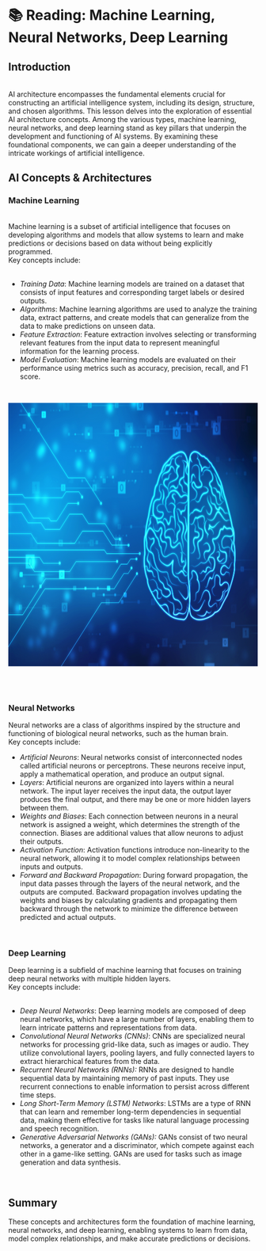 # 📚 Reading:  Machine Learning, Neural Networks, Deep Learning

<div>
    <h2><span>Introduction</span></h2>
    <br>
    <div><span>AI architecture encompasses the fundamental elements crucial for constructing an artificial intelligence system, including its design, structure, and chosen algorithms. This lesson delves into the exploration of essential AI architecture concepts. Among the various types, machine learning, neural networks, and deep learning stand as key pillars that underpin the development and functioning of AI systems. By examining these foundational components, we can gain a deeper understanding of the intricate workings of artificial intelligence.</span></div>
    <div>
        <div>
            <div>
                <h2><span>AI Concepts &amp; Architectures</span></h2>
                <div>
                    <h3><span>Machine Learning</span></h3>
                    <br>
                    <div><span>Machine learning is a subset of artificial intelligence that focuses on developing algorithms and models that allow systems to learn and make predictions or decisions based on data without being explicitly programmed.</span></div>
                    <div><span>Key concepts include:</span></div>
                    <br>
                    <ul>
                        <li><span><em>Training Data</em></span><span>: Machine learning models are trained on a dataset that consists </span><span>of input features and corresponding target labels or desired outputs.</span></li>
                        <li><em>Algorithms</em><span>: Machine learning algorithms are used to analyze the training data, extract patterns, and create models that can generalize from the data to make predictions on unseen data.</span></li>
                        <li><span><em>Feature Extraction</em></span><span>: Feature extraction involves selecting or transforming relevant features from the input data to represent meaningful information for the learning process.</span></li>
                        <li><em>Model Evaluation</em><span>: Machine learning models are evaluated on their performance using metrics such as accuracy, precision, recall, and F1 score.</span></li>
                    </ul>
                    <p>&nbsp;</p>
                    <p style="text-align: center;"><img src="https://github.com/learn-co-curriculum/ai-course-ai-accelerator-reading-machine-learning-neural-networks-deep-learning/blob/main/computer_brain.png" alt="" width="796" height="532" data-api-endpoint="https://learning.flatironschool.com/api/v1/courses/6995/files/4132228" data-api-returntype="File">&nbsp;</p>
                    <p>&nbsp;</p>
                    <div>
                        <h3><span>Neural Networks</span></h3>
                        <div><span>Neural networks are a class of algorithms inspired by the structure and functioning of biological neural networks, such as the human brain.</span></div>
                        <div><span>Key concepts include:</span></div>
                        <ul>
                            <li><em>Artificial Neurons</em><span>: Neural networks consist of interconnected nodes called artificial neurons or perceptrons. These neurons receive input, apply a mathematical operation, and produce an output signal.</span></li>
                            <li><span><em>Layers</em>:</span><span>&nbsp;Artificial neurons are organized into layers within a neural network. The input layer receives the input data, the output layer produces the final output, and there may be one or more hidden layers between them.</span></li>
                            <li><em>Weights and Biases</em><span>: Each connection between neurons in a neural network is assigned a weight, which determines the strength of the connection. Biases are additional values that allow neurons to adjust their outputs.</span></li>
                            <li><em>Activation Function</em><span>: Activation functions introduce non-linearity to the neural network, allowing it to model complex relationships between inputs and outputs.</span></li>
                            <li><em>Forward and Backward Propagation</em><span>: During forward propagation, the input data passes through the layers of the neural network, and the outputs are computed. Backward propagation involves updating the weights and biases by calculating gradients and propagating them backward through the network to minimize the difference between predicted and actual outputs.</span></li>
                        </ul>
                        <p>&nbsp;</p>
                        <div>
                            <h3><span>Deep Learning</span></h3>
                            <div><span>Deep learning is a subfield of machine learning that focuses on training deep neural networks with multiple hidden layers.</span></div>
                            <div><span>Key concepts include:</span></div>
                            <br>
                            <ul>
                                <li><em>Deep Neural Networks</em><span>: Deep learning models are composed of deep neural networks, which have a large number of layers, enabling them to learn intricate patterns and representations from data.</span></li>
                                <li><em>Convolutional Neural Networks (CNNs)</em><span>: CNNs are specialized neural networks for processing grid-like data, such as images or audio. They utilize convolutional layers, pooling layers, and fully connected layers to extract hierarchical features from the data.</span></li>
                                <li><em>Recurrent Neural Networks (RNNs)</em><span><em>:</em> RNNs are designed to handle sequential data by maintaining memory of past inputs. They use recurrent connections to enable information to persist across different time steps.</span></li>
                                <li><em>Long Short-Term Memory (LSTM) Networks</em><span>: LSTMs are a type of RNN that can learn and remember long-term dependencies in sequential data, making them effective for tasks like natural language processing and speech recognition.</span></li>
                                <li><em>Generative Adversarial Networks (GANs)</em><span><em>:</em> GANs consist of two neural networks, a generator and a discriminator, which compete against each other in a game-like setting. GANs are used for tasks such as image generation and data synthesis.</span></li>
                            </ul>
                            <p>&nbsp;</p>
                            <h2>Summary</h2>
                            <div>
                                <div><span>These concepts and architectures form the foundation of machine learning, neural networks, and deep learning, enabling systems to learn from data, model complex relationships, and make accurate predictions or decisions.</span></div>
                            </div>
                        </div>
                    </div>
                </div>
            </div>
        </div>
    </div>
</div>
